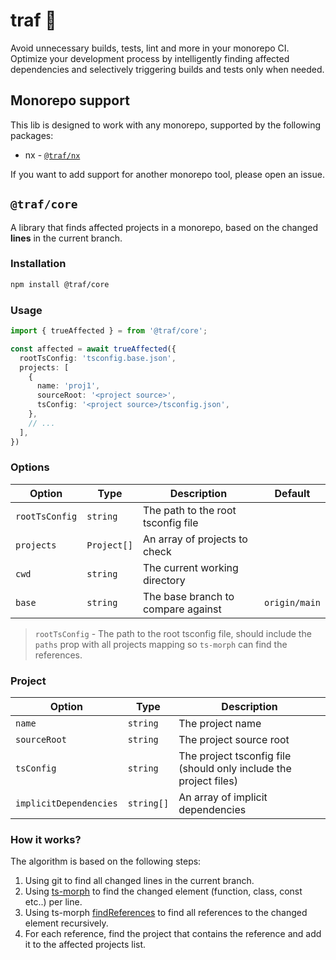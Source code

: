 # traf 🚀

Avoid unnecessary builds, tests, lint and more in your monorepo CI. Optimize your development process by intelligently finding affected dependencies and selectively triggering builds and tests only when needed.

## Monorepo support

This lib is designed to work with any monorepo, supported by the following packages:

- nx - [`@traf/nx`](https://github.com/lemonade-hq/traf#trafnx)

If you want to add support for another monorepo tool, please open an issue.

## `@traf/core`

A library that finds affected projects in a monorepo, based on the changed **lines** in the current branch.

### Installation

```bash
npm install @traf/core
```

### **Usage**

```ts
import { trueAffected } = from '@traf/core';

const affected = await trueAffected({
  rootTsConfig: 'tsconfig.base.json',
  projects: [
    {
      name: 'proj1',
      sourceRoot: '<project source>',
      tsConfig: '<project source>/tsconfig.json',
    },
    // ...
  ],
})
```

### **Options**

| Option | Type | Description | Default |
| --- | --- | --- | --- |
| `rootTsConfig` | `string` | The path to the root tsconfig file ||
| `projects` | `Project[]` | An array of projects to check ||
| `cwd` | `string` | The current working directory ||
| `base` | `string` | The base branch to compare against | `origin/main` |

> `rootTsConfig` - The path to the root tsconfig file, should include the `paths` prop with all projects mapping so `ts-morph` can find the references.

### **Project**

| Option | Type | Description |
| --- | --- | --- |
| `name` | `string` | The project name
| `sourceRoot` | `string` | The project source root
| `tsConfig` | `string` | The project tsconfig file (should only include the project files)
| `implicitDependencies` | `string[]` | An array of implicit dependencies

### How it works?

The algorithm is based on the following steps:

1. Using git to find all changed lines in the current branch.
2. Using [ts-morph](https://ts-morph.com/) to find the changed element (function, class, const etc..) per line.
3. Using ts-morph [findReferences](https://ts-morph.com/navigation/finding-references#finding-referencing-nodes) to find all references to the changed element recursively.
4. For each reference, find the project that contains the reference and add it to the affected projects list.

